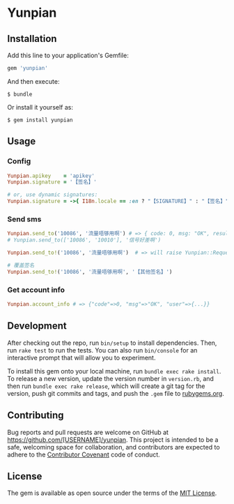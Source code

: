 # Yunpian

## Installation

Add this line to your application's Gemfile:

```ruby
gem 'yunpian'
```

And then execute:

    $ bundle

Or install it yourself as:

    $ gem install yunpian

## Usage

### Config

```ruby
Yunpian.apikey    = 'apikey'
Yunpian.signature = '【签名】'

# or, use dynamic signatures:
Yunpian.signature = ->{ I18n.locale == :en ? "【SIGNATURE】" : "【签名】" }
```

### Send sms

```ruby
Yunpian.send_to('10086', '流量唔够用啊') # => { code: 0, msg: "OK", result: {...} }
# Yunpian.send_to(['10086', '10010'], '信号好差啊')

Yunpian.send_to!('10086', '流量唔够用啊')  # => will raise Yunpian::RequestException

# 覆盖签名
Yunpian.send_to!('10086', '流量唔够用啊', '【其他签名】')
```

### Get account info
```ruby
Yunpian.account_info # => {"code"=>0, "msg"=>"OK", "user"=>{...}}
```


## Development

After checking out the repo, run `bin/setup` to install dependencies. Then, run `rake test` to run the tests. You can also run `bin/console` for an interactive prompt that will allow you to experiment.

To install this gem onto your local machine, run `bundle exec rake install`. To release a new version, update the version number in `version.rb`, and then run `bundle exec rake release`, which will create a git tag for the version, push git commits and tags, and push the `.gem` file to [rubygems.org](https://rubygems.org).

## Contributing

Bug reports and pull requests are welcome on GitHub at https://github.com/[USERNAME]/yunpian. This project is intended to be a safe, welcoming space for collaboration, and contributors are expected to adhere to the [Contributor Covenant](contributor-covenant.org) code of conduct.


## License

The gem is available as open source under the terms of the [MIT License](http://opensource.org/licenses/MIT).

